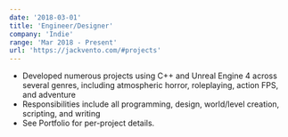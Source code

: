```yaml
---
date: '2018-03-01'
title: 'Engineer/Designer'
company: 'Indie'
range: 'Mar 2018 - Present'
url: 'https://jackvento.com/#projects'
---
```


- Developed numerous projects using C++ and Unreal Engine 4 across several genres, including atmospheric horror, roleplaying, action FPS, and adventure
- Responsibilities include all programming, design, world/level creation, scripting, and writing
- See Portfolio for per-project details.
